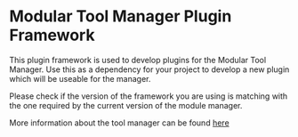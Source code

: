 # Modular Tool Manager Plugin Framework

This plugin framework is used to develop plugins for the Modular Tool Manager. Use this as a dependency for your project to develop a new plugin which will be useable for the manager.

Please check if the version of the framework you are using is matching with the one required by the current version of the module manager.

More information about the tool manager can be found [here][modular-tool-manager-website]

[modular-tool-manager-website]: https://xanatosx.github.io/ModularToolManager/
